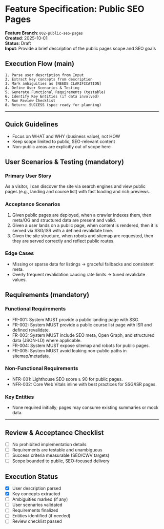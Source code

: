 # Feature Specification: Public SEO Pages

**Feature Branch**: `002-public-seo-pages`  
**Created**: 2025-10-01  
**Status**: Draft  
**Input**: Provide a brief description of the public pages scope and SEO goals

## Execution Flow (main)

```text
1. Parse user description from Input
2. Extract key concepts from description
3. Mark ambiguities as [NEEDS CLARIFICATION]
4. Define User Scenarios & Testing
5. Generate Functional Requirements (testable)
6. Identify Key Entities (if data involved)
7. Run Review Checklist
8. Return: SUCCESS (spec ready for planning)
```

---

## Quick Guidelines

- Focus on WHAT and WHY (business value), not HOW
- Keep scope limited to public, SEO-relevant content
- Non-public areas are explicitly out of scope here

## User Scenarios & Testing (mandatory)

### Primary User Story

As a visitor, I can discover the site via search engines and view public pages (e.g., landing and course list) with fast loading and rich previews.

### Acceptance Scenarios

1. Given public pages are deployed, when a crawler indexes them, then meta/OG and structured data are present and valid.
2. Given a user lands on a public page, when content is rendered, then it is served via SSG/ISR with a defined revalidate time.
3. Given the site structure, when robots and sitemap are requested, then they are served correctly and reflect public routes.

### Edge Cases

- Missing or sparse data for listings → graceful fallbacks and consistent meta.
- Overly frequent revalidation causing rate limits → tuned revalidate values.

## Requirements (mandatory)

### Functional Requirements

- FR-001: System MUST provide a public landing page with SSG.
- FR-002: System MUST provide a public course list page with ISR and defined revalidate.
- FR-003: System MUST include SEO meta, Open Graph, and structured data (JSON-LD) where applicable.
- FR-004: System MUST expose sitemap and robots for public pages.
- FR-005: System MUST avoid leaking non-public paths in sitemap/metadata.

### Non-Functional Requirements

- NFR-001: Lighthouse SEO score ≥ 90 for public pages.
- NFR-002: Core Web Vitals inline with best practices for SSG/ISR pages.

### Key Entities

- None required initially; pages may consume existing summaries or mock data.

---

## Review & Acceptance Checklist

- [ ] No prohibited implementation details
- [ ] Requirements are testable and unambiguous
- [ ] Success criteria measurable (SEO/CWV targets)
- [ ] Scope bounded to public, SEO-focused delivery

## Execution Status

- [x] User description parsed
- [x] Key concepts extracted
- [ ] Ambiguities marked (if any)
- [ ] User scenarios validated
- [ ] Requirements finalized
- [ ] Entities identified (if needed)
- [ ] Review checklist passed
